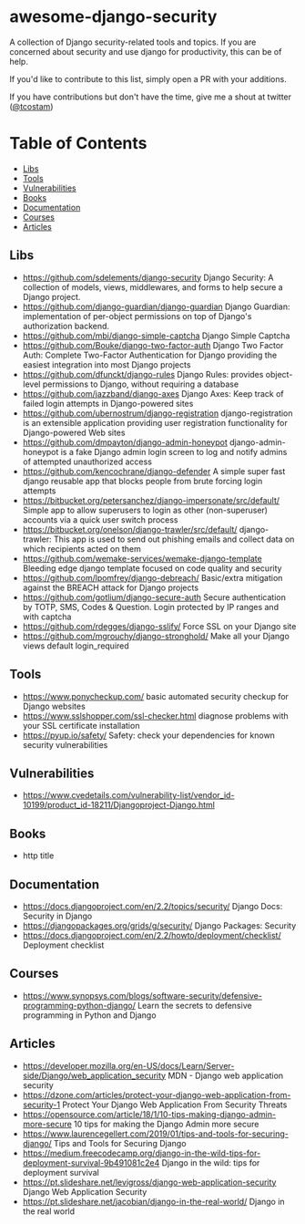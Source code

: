 # awesome-django-security

A collection of Django security-related tools and topics. If you are concerned about security and use django for productivity, this can be of help.

If you'd like to contribute to this list, simply open a PR with your additions.

If you have contributions but don't have the time, give me a shout at twitter ([@tcostam](https://twitter.com/tcostam))

Table of Contents
=================

   * [Libs](#libs)
   * [Tools](#tools)
   * [Vulnerabilities](#vulnerabilities)
   * [Books](#books)
   * [Documentation](#documentation)
   * [Courses](#courses)
   * [Articles](#articles)

## Libs

* https://github.com/sdelements/django-security Django Security: A collection of models, views, middlewares, and forms to help secure a Django project.
* https://github.com/django-guardian/django-guardian Django Guardian: implementation of per-object permissions on top of Django's authorization backend.
* https://github.com/mbi/django-simple-captcha Django Simple Captcha
* https://github.com/Bouke/django-two-factor-auth Django Two Factor Auth: Complete Two-Factor Authentication for Django providing the easiest integration into most Django projects
* https://github.com/dfunckt/django-rules Django Rules: provides object-level permissions to Django, without requiring a database
* https://github.com/jazzband/django-axes Django Axes: Keep track of failed login attempts in Django-powered sites
* https://github.com/ubernostrum/django-registration django-registration is an extensible application providing user registration functionality for Django-powered Web sites
* https://github.com/dmpayton/django-admin-honeypot django-admin-honeypot is a fake Django admin login screen to log and notify admins of attempted unauthorized access
* https://github.com/kencochrane/django-defender A simple super fast django reusable app that blocks people from brute forcing login attempts
* https://bitbucket.org/petersanchez/django-impersonate/src/default/ Simple app to allow superusers to login as other (non-superuser) accounts via a quick user switch process
* https://bitbucket.org/onelson/django-trawler/src/default/ django-trawler: This app is used to send out phishing emails and collect data on which recipients acted on them
* https://github.com/wemake-services/wemake-django-template Bleeding edge django template focused on code quality and security
* https://github.com/lpomfrey/django-debreach/ Basic/extra mitigation against the BREACH attack for Django projects
* https://github.com/gotlium/django-secure-auth Secure authentication by TOTP, SMS, Codes & Question. Login protected by IP ranges and with captcha
* https://github.com/rdegges/django-sslify/ Force SSL on your Django site
* https://github.com/mgrouchy/django-stronghold/ Make all your Django views default login_required


## Tools

* https://www.ponycheckup.com/ basic automated security checkup for Django websites
* https://www.sslshopper.com/ssl-checker.html diagnose problems with your SSL certificate installation
* https://pyup.io/safety/ Safety: check your dependencies for known security vulnerabilities

## Vulnerabilities

* https://www.cvedetails.com/vulnerability-list/vendor_id-10199/product_id-18211/Djangoproject-Django.html

## Books

* http title

## Documentation

* https://docs.djangoproject.com/en/2.2/topics/security/ Django Docs: Security in Django
* https://djangopackages.org/grids/g/security/ Django Packages: Security
* https://docs.djangoproject.com/en/2.2/howto/deployment/checklist/ Deployment checklist

## Courses

* https://www.synopsys.com/blogs/software-security/defensive-programming-python-django/ Learn the secrets to defensive programming in Python and Django

## Articles

* https://developer.mozilla.org/en-US/docs/Learn/Server-side/Django/web_application_security MDN - Django web application security
* https://dzone.com/articles/protect-your-django-web-application-from-security-1 Protect Your Django Web Application From Security Threats
* https://opensource.com/article/18/1/10-tips-making-django-admin-more-secure 10 tips for making the Django Admin more secure
* https://www.laurencegellert.com/2019/01/tips-and-tools-for-securing-django/ Tips and Tools for Securing Django
* https://medium.freecodecamp.org/django-in-the-wild-tips-for-deployment-survival-9b491081c2e4 Django in the wild: tips for deployment survival
* https://pt.slideshare.net/levigross/django-web-application-security Django Web Application Security
* https://pt.slideshare.net/jacobian/django-in-the-real-world/ Django in the real world